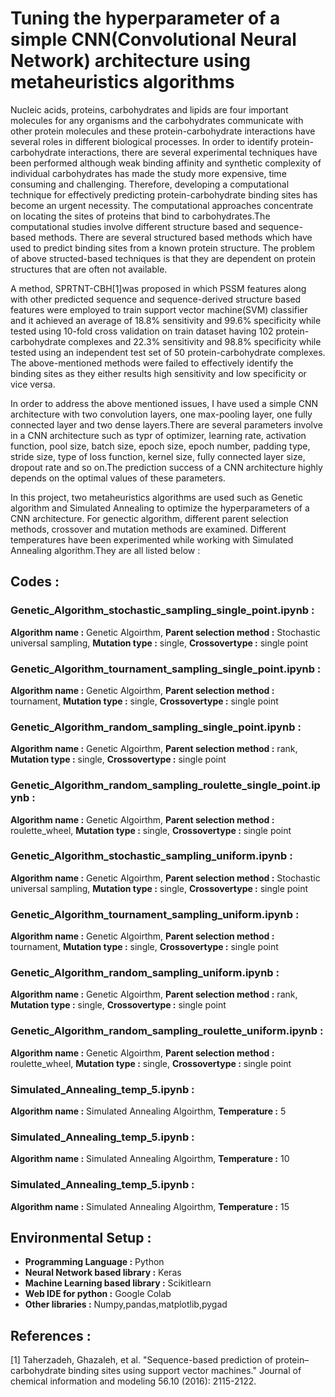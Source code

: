 # Tuning the hyperparameter of a simple CNN(Convolutional Neural Network) architecture using metaheuristics algorithms

Nucleic acids, proteins, carbohydrates and lipids are four important molecules for any organisms and the carbohydrates communicate with other protein molecules and these protein-carbohydrate interactions have several roles in different biological processes. In order to identify protein-carbohydrate interactions, there are several experimental techniques have been performed although weak binding affinity and synthetic complexity of individual carbohydrates has made the study more expensive, time consuming and challenging. Therefore, developing a computational technique for effectively predicting protein-carbohydrate binding sites has become an urgent necessity. The computational approaches concentrate on locating the sites of proteins that bind to carbohydrates.The computational studies involve different structure based and sequence-based methods. There are several structured based methods which have used to predict binding sites from a known protein structure. The problem of above structed-based techniques is that they are dependent on protein structures that are often not available.

A method, SPRTNT-CBH[1]was proposed in which PSSM features along with other predicted sequence and sequence-derived structure based features were employed to train support vector machine(SVM) classifier and it achieved an average of 18.8% sensitivity and 99.6% specificity while tested using 10-fold cross validation on train dataset having 102 protein-carbohydrate complexes and 22.3% sensitivity and 98.8% specificity while tested using an independent test set of 50 protein-carbohydrate complexes. The above-mentioned methods were failed to effectively identify the binding sites as they either results high sensitivity and low specificity or vice versa.

In order to address the above mentioned issues, I have used a simple CNN architecture with two convolution layers, one max-pooling layer, one fully connected layer and two dense layers.There are several parameters involve in a CNN architecture such as typr of optimizer, learning rate, activation function, pool size, batch size, epoch size, epoch number, padding type, stride size, type of loss function, kernel size, fully connected layer size, dropout rate and so on.The prediction success of a CNN architecture highly depends on the optimal values of these parameters.

In this project, two metaheuristics algorithms are used such as Genetic algorithm and Simulated Annealing to optimize the hyperparameters of a CNN architecture.
For genectic algorithm, different parent selection methods, crossover and mutation methods are examined. Different temperatures have been experimented while working with Simulated Annealing algorithm.They are all listed below :

## Codes :
### Genetic_Algorithm_stochastic_sampling_single_point.ipynb :
**Algorithm name :** Genetic Algoirthm, **Parent selection method :** Stochastic universal sampling, **Mutation type :** single, **Crossovertype :** single point
### Genetic_Algorithm_tournament_sampling_single_point.ipynb :
**Algorithm name :** Genetic Algoirthm, **Parent selection method :** tournament, **Mutation type :** single, **Crossovertype :** single point
### Genetic_Algorithm_random_sampling_single_point.ipynb :
**Algorithm name :** Genetic Algoirthm, **Parent selection method :** rank, **Mutation type :** single, **Crossovertype :** single point
### Genetic_Algorithm_random_sampling_roulette_single_point.ipynb :
**Algorithm name :** Genetic Algoirthm, **Parent selection method :** roulette_wheel, **Mutation type :** single, **Crossovertype :** single point

### Genetic_Algorithm_stochastic_sampling_uniform.ipynb :
**Algorithm name :** Genetic Algoirthm, **Parent selection method :** Stochastic universal sampling, **Mutation type :** single, **Crossovertype :** single point
### Genetic_Algorithm_tournament_sampling_uniform.ipynb :
**Algorithm name :** Genetic Algoirthm, **Parent selection method :** tournament, **Mutation type :** single, **Crossovertype :** single point
### Genetic_Algorithm_random_sampling_uniform.ipynb :
**Algorithm name :** Genetic Algoirthm, **Parent selection method :** rank, **Mutation type :** single, **Crossovertype :** single point
### Genetic_Algorithm_random_sampling_roulette_uniform.ipynb :
**Algorithm name :** Genetic Algoirthm, **Parent selection method :** roulette_wheel, **Mutation type :** single, **Crossovertype :** single point 

### Simulated_Annealing_temp_5.ipynb :
**Algorithm name :** Simulated Annealing Algoirthm, **Temperature :** 5 
### Simulated_Annealing_temp_5.ipynb :
**Algorithm name :** Simulated Annealing Algoirthm, **Temperature :** 10
### Simulated_Annealing_temp_5.ipynb :
**Algorithm name :** Simulated Annealing Algoirthm, **Temperature :** 15

## Environmental Setup :
- **Programming Language :** Python <br />
- **Neural Network based library :** Keras <br />
- **Machine Learning based library :** Scikitlearn <br />
- **Web IDE for python :** Google Colab 
- **Other libraries :** Numpy,pandas,matplotlib,pygad

## References :
[1] Taherzadeh, Ghazaleh, et al. "Sequence-based prediction of protein–carbohydrate binding sites using support vector machines." Journal of chemical information and modeling 56.10 (2016): 2115-2122.
